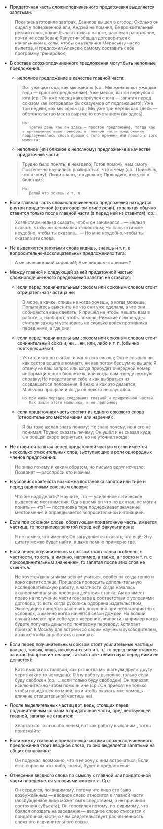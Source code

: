 - Придаточная часть сложноподчиненного предложения выделяется запятыми:
> Пока жена готовила завтрак, Данилов вышел в огород;
> Сколько он сидел у поверженной ели, Андрей не помнил;
> Её пронзительный резкий голос, какие бывают только на юге, рассекал расстояние, почти не ослабевая;
> Капустин обещал договориться с начальником школы, чтобы он увеличил Мересьеву число вылетов, и предложил Алексею самому составить себе программу тренировок;

- В составе сложноподчиненного предложения могут быть неполные предложения:
	- неполное предложение в качестве главной части:
	> Вот уже два года, как мы женаты (ср.: Мы женаты вот уже два года — простое предложение);
	> Уже месяц, как он вернулся с юга (ср.: Он уже месяц как вернулся с юга — запятая перед союзом как «оторвала» бы сказуемое от подлежащего);
	> Уже три недели, как мы здесь (ср.: Мы уже три недели как здесь — обстоятельство места выражено сочетанием как здесь).
	>
	>     Но:
	>        Третий день как он здесь — простое предложение, тогда как в приведенных выше примерах в главной части предложения подразумевались слова прошло с того времени или прошло с того момента;
	>
	- неполное (или близкое к неполному) предложение в качестве придаточной части:
	> Трудно было понять, в чём дело;
	> Готов помочь, чем смогу;
	> Постепенно научились разбираться, что к чему (ср.: Поймёшь, что к чему);
	> Люди знают, что делают; Проходите, кто уже с билетами;
	>
	>     Но:
	>        Делай что хочешь и т. п.
	>

- Если главная часть сложноподчиненного предложения находится внутри придаточной (в разговорном стиле речи), то запятая обычно ставится только после главной части (а перед ней не ставится); ср.:
> Хозяйством нельзя сказать, чтобы он занимался… — Нельзя сказать, чтобы он занимался хозяйством; Но слова эти мне неудобно, чтобы ты сказала… — Но мне неудобно, чтобы ты сказала эти слова.

- Не выделяются запятыми слова видишь, знаешь и т. п. в вопросительно-восклицательных предложениях типа:
> А он знаешь какой хороший!;
> А он видишь что делает?

- Между главной и следующей за ней придаточной частью сложноподчиненного предложения запятая не ставится:
	- если перед подчинительным союзом или союзным словом стоит отрицательная частица не:
	> В море, в качке, спишь не когда хочешь, а когда можешь;
	> Попытайтесь выяснить не что они уже сделали, а что они собираются ещё сделать;
	> Я пришёл не чтобы мешать вам в работе, а, наоборот, чтобы помочь;
	> Римские полководцы считали важным установить не сколько войск противника перед ними, а где они;
	- если перед подчинительным союзом или союзным словом стоит сочинительный союз и, ни … ни, или, либо и т. п. (обычно повторяющийся):
	> Учтите и что он сказал, и как он это сказал;
	> Он не слышал ни как сестра вошла в комнату, ни как потом бесшумно вышла;
	> Я отвечу на ваш запрос или когда прибудет очередной номер информационного бюллетеня, или когда сам наведу нужную справку;
	> Не представлял себе и как выбраться из создавшегося положения;
	> Я знаю и как это делается; Мальчика прощали и когда он никого не слушался.
	>
	>     Но при ином порядке следования главной и придаточной частей:
	>        Как звали этого мальчика, и не припомню;
	>
	- если придаточная часть состоит из одного союзного слова (относительного местоимения или наречия):
	> Я бы тоже желал знать почему;
	> Не знаю почему, но я его не понимал;
	> Трудно сказать почему;
	> Он ушёл и не сказал куда;
	> Он обещал скоро вернуться, но не уточнил когда;

- Не ставится запятая перед придаточной частью и если имеется несколько относительных слов, выступающих в роли однородных членов предложения:
> Не знаю почему и каким образом, но письмо вдруг исчезло;
> Позвонят — расспроси кто и зачем.

- В условиях контекста возможна постановка запятой или тире и перед одиночным союзным словом:
> Что же надо делать? Научите, что — усиленное логическое выделение местоимения;
> Одно время он что-то шептал, не могли понять — что? — постановка тире подчеркивает значение местоимения и оправдывается вопросительной интонацией.

- Если при союзном слове, образующем придаточную часть, имеется частица, то постановка запятой перед ней факультативна:
> Я не помню, что именно;
> Он затрудняется сказать, что ещё;
> Эту цитату можно будет найти, я даже помню примерно где.

- Если перед подчинительным союзом стоят слова особенно, в частности, то есть, а именно, например, а также, а просто и т. п. с присоединительным значением, то запятая после этих слов не ставится:
> Не хочется школьникам весной учиться, особенно когда тепло и ярко светит солнце;
> Пришлось проводить дополнительную исследовательскую работу, в частности когда началась экспериментальная проверка действия станка;
> Автор имеет право на получение части гонорара в соответствии с условиями договора, то есть когда рукопись одобрена издательством;
> Экспедицию придётся закончить досрочно при неблагоприятных условиях, а именно когда начнётся сезон дождей;
> На всякий случай имейте при себе удостоверение личности, например когда будете получать деньги по почтовому переводу;
> Аспирант приехал в Москву для встречи со своим научным руководителем, а также чтобы поработать в архивах. 

- Если перед подчинительным союзом стоят усилительные частицы как раз, только, лишь, исключительно и т. п., то перед ними ставится запятая (вопреки интонации, так как при чтении пауза перед ними не делается):
> Катя вышла из столовой, как раз когда мы шагнули друг к другу через какие-то чемоданы;
> Я эту работу выполню, только если буду свободен (ср.: …если только буду свободен);
> Он приехал, исключительно чтобы помочь мне (ср.: Он приехал не только чтобы повидаться со мной, но и чтобы оказать мне помощь — влияние отрицательной частицы не).

- После выделительных частиц вот, ведь, стоящих перед подчинительным союзом в придаточной части, предшествующей главной, запятая не ставится:
> Хвастаться пока особо нечем, вот как работу выполним,, тогда приезжайте.

- Если между главной и придаточной частями сложноподчиненного предложения стоит вводное слово, то оно выделяется запятыми на общих основаниях:
> Он подумал, возможно, что я не хочу с ним встречаться;
> Если есть спрос на что-либо, значит, будет и предложение.

- Отнесение вводного слова по смыслу к главной или придаточной части определяется условиями контекста. Ср.:
> Он сердился, по-видимому, потому что лицо его было возбуждённым — вводное слово относится к главной части (возбужденное лицо может быть следствием, а не причиной состояния субъекта);
> Он торопился потому, по-видимому, что боялся опоздать на заседание — вводное слово относится к придаточной части, о чем свидетельствует расчлененность сложного подчинительного союза.
